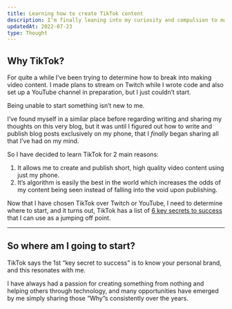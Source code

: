```yaml
---
title: Learning how to create TikTok content
description: I’m finally leaning into my curiosity and compulsion to make videos using just my phone.
updatedAt: 2022-07-23
type: Thought
---
```


## Why TikTok?

For quite a while I’ve been trying to determine how to break into making video content. I made plans to stream on Twitch while I wrote code and also set up a YouTube channel in preparation, but I just couldn’t start.

Being unable to start something isn’t new to me.

I’ve found myself in a similar place before regarding writing and sharing my thoughts on this very blog, but it was until I figured out how to write and publish blog posts exclusively on my phone, that I _finally_ began sharing all that I’ve had on my mind.

So I have decided to learn TikTok for 2 main reasons:
1. It allows me to create and publish short, high quality video content using just my phone.
2. It’s algorithm is easily the best in the world which increases the odds of my content being seen instead of falling into the void upon publishing.

Now that I have chosen TikTok over Twitch or YouTube, I need to determine where to start, and it turns out, TikTok has a list of [6 key secrets to success](https://www.tiktok.com/creators/creator-portal/en-us/foundations-for-success/6-key-secrets-to-success/?enter_method=category_card) that I can use as a jumping off point.

---

## So where am I going to start?

TikTok says the 1st “key secret to success” is to know your personal brand, and this resonates with me.

I have always had a passion for creating something from nothing and helping others through technology, and many opportunities have emerged by me simply sharing those “Why”s consistently over the years.
